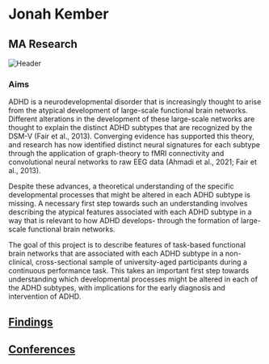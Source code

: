# Jonah Kember
## MA Research

![Header](https://user-images.githubusercontent.com/81769550/114712923-9e83dc00-9cfe-11eb-9db5-2964bb153f37.PNG)

### Aims

ADHD is a neurodevelopmental disorder that is increasingly thought to arise from the atypical development of large-scale functional brain networks. Different alterations in the development of these large-scale networks are thought to explain the distinct ADHD subtypes that are recognized by the DSM-V (Fair et al., 2013). Converging evidence has supported this theory, and research has now identified distinct neural signatures for each subtype through the application of graph-theory to fMRI connectivity and convolutional neural networks to raw EEG data (Ahmadi et al., 2021; Fair et al., 2013). 

Despite these advances, a theoretical understanding of the specific developmental processes that might be altered in each ADHD subtype is missing. A necessary first step towards such an understanding involves describing the atypical features associated with each ADHD subtype in a way that is relevant to how ADHD develops- through the formation of large-scale functional brain networks.

The goal of this project is to describe features of task-based functional brain networks that are associated with each ADHD subtype in a non-clinical, cross-sectional sample of university-aged participants during a continuous performance task. This takes an important first step towards understanding which developmental processes might be altered in each of the ADHD subtypes, with implications for the early diagnosis and intervention of ADHD.


## [Findings](https://jonahkember.github.io/MA-Thesis/Findings)
## [Conferences](https://jonahkember.github.io/MA-Thesis/Conferences)
